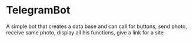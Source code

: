 # TelegramBot

A simple bot that creates a data base and can call for buttons, send photo, receive same photo, display all his functions, give a link for a site
